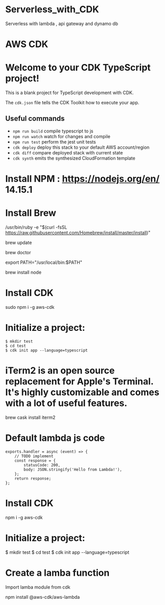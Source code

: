 # Serverless_with_CDK
Serverless with lambda , api gateway and dynamo db

# AWS CDK
# Welcome to your CDK TypeScript project!

This is a blank project for TypeScript development with CDK.

The `cdk.json` file tells the CDK Toolkit how to execute your app.

## Useful commands

 * `npm run build`   compile typescript to js
 * `npm run watch`   watch for changes and compile
 * `npm run test`    perform the jest unit tests
 * `cdk deploy`      deploy this stack to your default AWS account/region
 * `cdk diff`        compare deployed stack with current state
 * `cdk synth`       emits the synthesized CloudFormation template


# Install NPM : https://nodejs.org/en/ 14.15.1

# Install Brew
/usr/bin/ruby -e "$(curl -fsSL https://raw.githubusercontent.com/Homebrew/install/master/install)"

brew update

brew doctor

export PATH="/usr/local/bin:$PATH"

brew install node




# Install CDK

sudo npm i -g aws-cdk


# Initialize a project:
```
$ mkdir test
$ cd test
$ cdk init app --language=typescript
```

# iTerm2 is an open source replacement for Apple's Terminal. It's highly customizable and comes with a lot of useful features.


brew cask install iterm2


# Default lambda js code

```
exports.handler = async (event) => {
    // TODO implement
    const response = {
        statusCode: 200,
        body: JSON.stringify('Hello from Lambda!'),
    };
    return response;
};
```


# Install CDK

npm i -g aws-cdk


# Initialize a project:
$ mkdir test
$ cd test
$ cdk init app --language=typescript


# Create a lamba function
Import lamba module from cdk

npm install  @aws-cdk/aws-lambda
